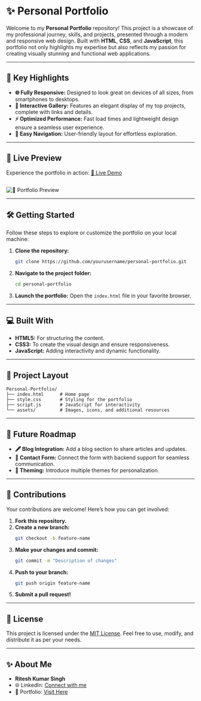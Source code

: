 # ✨ Personal Portfolio

Welcome to my **Personal Portfolio** repository! This project is a showcase of my professional journey, skills, and projects, presented through a modern and responsive web design. Built with **HTML**, **CSS**, and **JavaScript**, this portfolio not only highlights my expertise but also reflects my passion for creating visually stunning and functional web applications.

---

## 🌟 Key Highlights

- **🌐 Fully Responsive:** Designed to look great on devices of all sizes, from smartphones to desktops.
- **🎯 Interactive Gallery:** Features an elegant display of my top projects, complete with links and details.
- **⚡ Optimized Performance:** Fast load times and lightweight design ensure a seamless user experience.
- **🔗 Easy Navigation:** User-friendly layout for effortless exploration.

---

## 🎥 Live Preview

Experience the portfolio in action: [🔗 Live Demo](https://riteshsinghcs.github.io/My-Personal-Portfolio/) 

##
![🌟 Portfolio Preview](https://i.postimg.cc/PfVvZyzS/Screenshot-2025-01-17-005154.png) 

---

## 🛠️ Getting Started

Follow these steps to explore or customize the portfolio on your local machine:

1. **Clone the repository:**
   ```bash
   git clone https://github.com/yourusername/personal-portfolio.git
   ```

2. **Navigate to the project folder:**
   ```bash
   cd personal-portfolio
   ```

3. **Launch the portfolio:**
   Open the `index.html` file in your favorite browser.

---

## 💻 Built With

- **HTML5:** For structuring the content.
- **CSS3:** To create the visual design and ensure responsiveness.
- **JavaScript:** Adding interactivity and dynamic functionality.

---

## 📁 Project Layout

```
Personal-Portfolio/
├── index.html      # Home page
├── style.css       # Styling for the portfolio
├── script.js       # JavaScript for interactivity
└── assets/         # Images, icons, and additional resources
```

---

## 🚀 Future Roadmap

- **🖋️ Blog Integration:** Add a blog section to share articles and updates.
- **📧 Contact Form:** Connect the form with backend support for seamless communication.
- **🎨 Theming:** Introduce multiple themes for personalization.

---

## 🤝 Contributions

Your contributions are welcome! Here’s how you can get involved:

1. **Fork this repository.**
2. **Create a new branch:**
   ```bash
   git checkout -b feature-name
   ```
3. **Make your changes and commit:**
   ```bash
   git commit -m "Description of changes"
   ```
4. **Push to your branch:**
   ```bash
   git push origin feature-name
   ```
5. **Submit a pull request!**

---

## 📜 License

This project is licensed under the [MIT License](LICENSE). Feel free to use, modify, and distribute it as per your needs.

---

## ✨ About Me

- **Ritesh Kumar Singh**
- 🌐 LinkedIn: [Connect with me](https://www.linkedin.com/in/riteshkumarsinghcs/)
- 🌟 Portfolio: [Visit Here](#)

